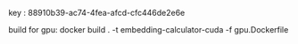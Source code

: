 key : 88910b39-ac74-4fea-afcd-cfc446de2e6e

build for gpu:
docker build . -t embedding-calculator-cuda -f gpu.Dockerfile